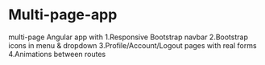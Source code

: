 # Multi-page-app
multi-page Angular app with 1.Responsive Bootstrap navbar 2.Bootstrap icons in menu &amp; dropdown 3.Profile/Account/Logout pages with real forms 4.Animations between routes
